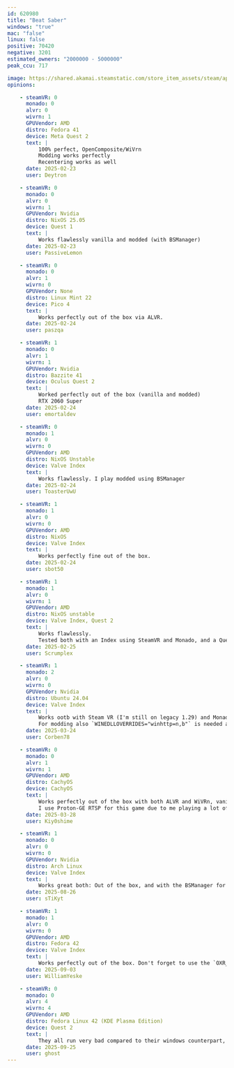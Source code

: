```yaml
---
id: 620980
title: "Beat Saber"
windows: "true"
mac: "false"
linux: false
positive: 70420
negative: 3201
estimated_owners: "2000000 - 5000000"
peak_ccu: 717

image: https://shared.akamai.steamstatic.com/store_item_assets/steam/apps/620980/header.jpg?t=1731661369
opinions:

    - steamVR: 0
      monado: 0
      alvr: 0
      wivrn: 1
      GPUVendor: AMD
      distro: Fedora 41
      device: Meta Quest 2
      text: |
          100% perfect, OpenComposite/WiVrn
          Modding works perfectly
          Recentering works as well
      date: 2025-02-23
      user: Deytron

    - steamVR: 0
      monado: 0
      alvr: 0
      wivrn: 1
      GPUVendor: Nvidia
      distro: NixOS 25.05
      device: Quest 1
      text: |
          Works flawlessly vanilla and modded (with BSManager)
      date: 2025-02-23
      user: PassiveLemon

    - steamVR: 0
      monado: 0
      alvr: 1
      wivrn: 0
      GPUVendor: None
      distro: Linux Mint 22
      device: Pico 4
      text: |
          Works perfectly out of the box via ALVR.
      date: 2025-02-24
      user: paszqa

    - steamVR: 1
      monado: 0
      alvr: 1
      wivrn: 1
      GPUVendor: Nvidia
      distro: Bazzite 41
      device: Oculus Quest 2
      text: |
          Worked perfectly out of the box (vanilla and modded)
          RTX 2060 Super
      date: 2025-02-24
      user: emortaldev

    - steamVR: 0
      monado: 1
      alvr: 0
      wivrn: 0
      GPUVendor: AMD
      distro: NixOS Unstable
      device: Valve Index
      text: |
          Works flawlessly. I play modded using BSManager
      date: 2025-02-24
      user: ToasterUwU

    - steamVR: 1
      monado: 1
      alvr: 0
      wivrn: 0
      GPUVendor: AMD
      distro: NixOS
      device: Valve Index
      text: |
          Works perfectly fine out of the box.
      date: 2025-02-24
      user: sbot50

    - steamVR: 1
      monado: 1
      alvr: 0
      wivrn: 1
      GPUVendor: AMD
      distro: NixOS unstable
      device: Valve Index, Quest 2
      text: |
          Works flawlessly.
          Tested both with an Index using SteamVR and Monado, and a Quest 2 with WiVRn.
      date: 2025-02-25
      user: Scrumplex

    - steamVR: 1
      monado: 2
      alvr: 0
      wivrn: 0
      GPUVendor: Nvidia
      distro: Ubuntu 24.04
      device: Valve Index
      text: |
          Works ootb with Steam VR (I'm still on legacy 1.29) and Monado. For Monado it needs steam launch option `OXR_PARALLEL_VIEWS=1 %command%` to fix reflections.
          For modding also `WINEDLLOVERRIDES="winhttp=n,b"` is needed as steam launch option. For me Beat Saber is set to Proton Experimental (currently 2025-03-20)
      date: 2025-03-24
      user: Corben78

    - steamVR: 0
      monado: 0
      alvr: 1
      wivrn: 1
      GPUVendor: AMD
      distro: CachyOS
      device: CachyOS
      text: |
          Works perfectly out of the box with both ALVR and WiVRn, vanilla and modded
          I use Proton-GE RTSP for this game due to me playing a lot of maps with the cinema mod
      date: 2025-03-28
      user: Kiy0shime

    - steamVR: 1
      monado: 0
      alvr: 0
      wivrn: 0
      GPUVendor: Nvidia
      distro: Arch Linux
      device: Valve Index
      text: |
          Works great both: Out of the box, and with the BSManager for mods/maps
      date: 2025-08-26
      user: sTiKyt

    - steamVR: 1
      monado: 1
      alvr: 0
      wivrn: 0
      GPUVendor: AMD
      distro: Fedora 42
      device: Valve Index
      text: |
          Works perfectly out of the box. Don't forget to use the `OXR_PARALLEL_VIEWS=1 %command%` launch option if you have a Valve Index on Monado, or else the reflections won't look right. But that's not a game thing, that's just a quirk of this headset.
      date: 2025-09-03
      user: WilliamYeske

    - steamVR: 0
      monado: 0
      alvr: 4
      wivrn: 4
      GPUVendor: AMD
      distro: Fedora Linux 42 (KDE Plasma Edition)
      device: Quest 2
      text: |
          They all run very bad compared to their windows counterpart, the latency is unbearable.
      date: 2025-09-25
      user: ghost
---
```


